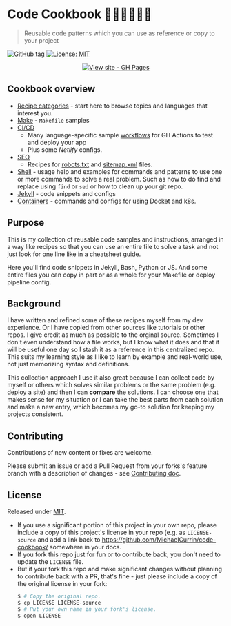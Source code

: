 # Code Cookbook 👩‍💻👨‍🍳📖🥗
> Reusable code patterns which you can use as reference or copy to your project

[![GitHub tag](https://img.shields.io/github/tag/MichaelCurrin/code-cookbook)](https://github.com/MichaelCurrin/code-cookbook/releases/?include_prereleases&sort=semver)
[![License: MIT](https://img.shields.io/badge/License-MIT-blue)](#license)

<div align="center">

[![View site - GH Pages](https://img.shields.io/static/v1?label=View+site&message=GH+Pages&color=green&style=for-the-badge)](https://michaelcurrin.github.io/code-cookbook/)

</div>


## Cookbook overview

- [Recipe categories](/recipes/) - start here to browse topics and languages that interest you.
- [Make](/recipes/make/) - `Makefile` samples
- [CI/CD](/recipes/ci-cd/)
    - Many language-specific sample [workflows](https://github.com/MichaelCurrin/code-cookbook/tree/master/recipes/ci-cd/github-actions/workflows) for GH Actions to test and deploy your app
    - Plus some _Netlify_ configs.
- [SEO](/recipes/seo)
    - Recipes for [robots.txt](/recipes/seo/robots/) and [sitemap.xml](/recipes/seo/sitemap/) files.
- [Shell](/recipes/shell/) - usage help and examples for commands and patterns to use one or more commands to solve a real problem. Such as how to do find and replace using `find` or `sed` or how to clean up your git repo.
- [Jekyll](/recipes/jekyll/) - code snippets and configs
- [Containers](/recipes/containers) - commands and configs for using Docket and k8s.


## Purpose

This is my collection of reusable code samples and instructions, arranged in a way like recipes so that you can use an entire file to solve a task and not just look for one line like in a cheatsheet guide.

Here you'll find code snippets in Jekyll, Bash, Python or JS. And some entire files you can copy in part or as a whole for your Makefile or deploy pipeline config.


## Background

I have written and refined some of these recipes myself from my dev experience. Or I have copied from other sources like tutorials or other repos. I give credit as much as possible to the orginal source. Sometimes I don't even understand how a file works, but I know what it does and that it will be useful one day so I stash it as a reference in this centralized repo. This suits my learning style as I like to learn by example and real-world use, not just memorizing syntax and definitions.

This collection approach I use it also great because I can collect code by myself or others which solves similar problems or the same problem (e.g. deploy a site) and then I can **compare** the solutions. I can choose one that makes sense for my situation or I can take the best parts from each solution and make a new entry, which becomes my go-to solution for keeping my projects consistent.

<!-- TODO move to About section or new page.

Sometimes the "recipe" in a directory is a group of scripts and possibly configs which work together.

Sometimes there is just a collection of ingredients which are similar and can be used in a larger recipe. For example, a collection of ESLint config files from various sources, or some boilerplate HTML and CSS to add an element to a Jekyll site.

I have a lot of template or "quickstart" repos on GitHub, but sometimes there are too specific for a larger setup. So this cookbook repo can take the most useful parts of those repos and put them in here as snippets with detail comments. This is a nice balance between entire files or projects which are not all relevant (or up to date) and giving one-line definitions of fields and allowed values.

A collection of answers to coding problems I come across, so I can refer back here to see what a few good approaches are.

Like a cheatsheet, but rather than one-line commands or code blocks, the answer is a longer file, a combination of files, or series of steps to follow.

Some answers will be boilerplate that you can copy to your project as is, with a few values possibly to configure.

Some content will be steps to follow in the command-line and not so much code to write.

The explanations are steps are more thorough than would fit in a cheatsheet and a cheatsheet would be more low-level pieces than a set of instructions. Though the emphasis is more on the content rather than steps to follow.

The solutions are based on my experienced or copied from other projects that I find, as a reference for how to something.

This project does not cover steps on install tools but rather how to use them.

This project is partly based on a principle in the book [Steal like an artist](https://www.amazon.com/Steal-Like-Artist-Things-Creative/dp/0761169253) which recommends making a stash of things that resonate with you and you can use an inspiration. Whether music, pictures, code... Note the book discourages plagiarism but focuses on the idea that nothing is truthy original, so use pieces that you find and rework them and make them yours in something new. This Code Cookbook is my collection or stash, using links and credits as much as possible to repos and docs, so I can draw on trusted examples when I need a reference.

-->

## Contributing

Contributions of new content or fixes are welcome.

Please submit an issue or add a Pull Request from your forks's feature branch with a description of changes - see [Contributing doc](/CONTRIBUTING.md).


## License

Released under [MIT](/LICENSE).

- If you use a significant portion of this project in your own repo, please include a copy of this project's license in your repo (e.g. as `LICENSE-source` and add a link back to https://github.com/MichaelCurrin/code-cookbook/ somewhere in your docs.
- If you fork this repo just for fun or to contribute back, you don't need to update the `LICENSE` file.
- But if your fork this repo and make significant changes without planning to contribute back with a PR, that's fine - just please include a copy of the original license in your fork:
    ```sh
    $ # Copy the original repo.
    $ cp LICENSE LICENSE-source
    $ # Put your own name in your fork's license.
    $ open LICENSE
    ```
